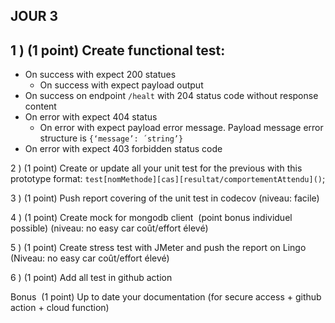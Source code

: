 ## JOUR 3

## 1 ) (1 point) Create functional test:
- On success with expect 200 statues 
  - On success with expect payload output 
- On success on endpoint ```/healt``` with 204 status code without response content
- On error with expect 404 status 
  - On error with expect payload error message. Payload message error structure is ```{‘message’: ´string’}```
- On error with expect 403 forbidden status code


2 ) (1 point) Create or update all your unit test for the previous with this prototype format: ```test[nomMethode][cas][resultat/comportementAttendu]()```;


3 ) (1 point) Push report covering of the unit test in codecov (niveau: facile)


4 ) (1 point) Create mock for mongodb client  (point bonus individuel possible) (niveau: no easy car coût/effort élevé)


5 ) (1 point) Create stress test with JMeter and push the report on Lingo (Niveau: no easy car coût/effort élevé)


6 ) (1 point) Add all test in github action

Bonus 
(1 point)  Up to date your documentation (for secure access + github action + cloud function)
